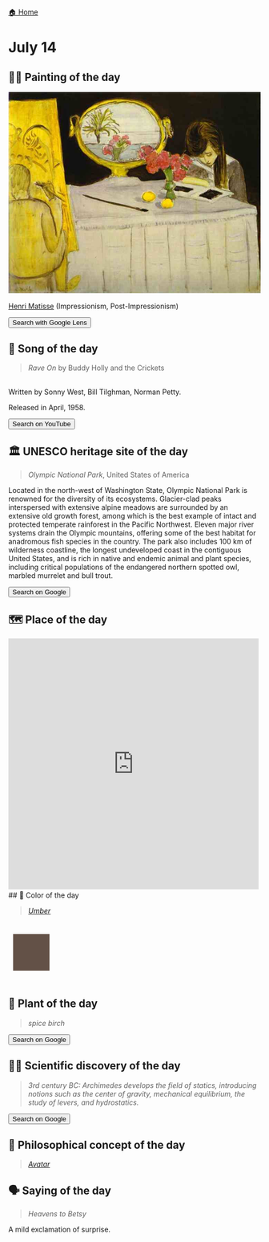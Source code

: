 
[🏠 Home](../../index.md)

# July 14

## 🧑‍🎨 Painting of the day

<img width="600" src="../img/Henri_Matisse_3.jpg">

[Henri Matisse](http://en.wikipedia.org/wiki/Henri_Matisse) (Impressionism, Post-Impressionism)

<button class="btn btn-success"
onclick=" window.open('https://lens.google.com/uploadbyurl?url=https://iretes.github.io/one-a-day/data/img/Henri_Matisse_3.jpg','_blank')">
Search with Google Lens
</button>

## 🎼 Song of the day

> *Rave On*
by Buddy Holly and the Crickets

<br />Written by Sonny West, Bill Tilghman, Norman Petty.

Released in April, 1958.

<button class="btn btn-success"
onclick=" window.open('http://www.youtube.com/search?q=Rave On by Buddy Holly and the Crickets','_blank')">
Search on YouTube
</button>

## 🏛️ UNESCO heritage site of the day

> *Olympic National Park*, United States of America

<p>Located in the north-west of Washington State, Olympic National Park is renowned for the diversity of its ecosystems. Glacier-clad peaks interspersed with extensive alpine meadows are surrounded by an extensive old growth forest, among which is the best example of intact and protected temperate rainforest in the Pacific Northwest. Eleven major river systems drain the Olympic mountains, offering some of the best habitat for anadromous fish species in the country. The park also includes 100 km of wilderness coastline, the longest undeveloped coast in the contiguous United States, and is rich in native and endemic animal and plant species, including critical populations of the endangered northern spotted owl, marbled murrelet and bull trout.</p>

<button class="btn btn-success"
onclick=" window.open('http://www.google.com/search?q=Olympic National Park','_blank')">
Search on Google
</button>

## 🗺️ Place of the day

<iframe
src="https://www.mapcrunch.com"
name="mapcrunch"
width="500"
height="500"
allowTransparency="true"
scrolling="no"
frameborder="0"
>
</iframe>
## 🎨 Color of the day

> *[Umber](https://en.wikipedia.org/wiki/Umber)*

<div style="color:#635147; font-size: 100px;">&#9632;</div>

## 🌿 Plant of the day

> *spice birch*

<button class="btn btn-success"
onclick=" window.open('http://www.google.com/search?q=spice birch','_blank')">
Search on Google
</button>

## 🧑‍🔬 Scientific discovery of the day

> *3rd century BC: Archimedes develops the field of statics, introducing notions such as the center of gravity, mechanical equilibrium, the study of levers, and hydrostatics.*

<button class="btn btn-success"
onclick=" window.open('http://www.google.com/search?q=3rd century BC: Archimedes develops the field of statics, introducing notions such as the center of gravity, mechanical equilibrium, the study of levers, and hydrostatics.','_blank')"> 
Search on Google
</button>

## 💭 Philosophical concept of the day

> *[Avatar](https://en.wikipedia.org/wiki/Avatar)*

## 🗣️ Saying of the day

> *Heavens to Betsy*

A mild exclamation of surprise. 
